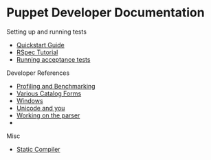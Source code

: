 # Puppet Developer Documentation

Setting up and running tests

* [Quickstart Guide](quickstart.md)
* [RSpec Tutorial](rspec_tutorial.md)
* [Running acceptance tests](acceptance_tests.md)

Developer References

* [Profiling and Benchmarking](profiling.md)
* [Various Catalog Forms](catalogs.md)
* [Windows](windows.md)
* [Unicode and you](unicode.md)
* [Working on the parser](parser_work.md)
* 
Misc

* [Static Compiler](static_compiler.md)
